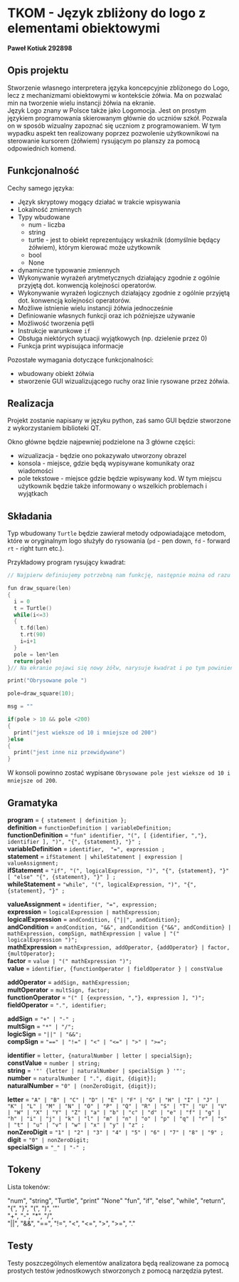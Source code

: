# TKOM - Język zbliżony do logo z elementami obiektowymi

**Paweł Kotiuk 292898**
## Opis projektu

Stworzenie własnego interpretera języka koncepcyjnie zbliżonego do Logo, lecz z mechanizmami obiektowymi w kontekście żółwia. Ma on pozwalać min na tworzenie wielu instancji żółwia na ekranie.  
Język Logo znany w Polsce także jako Logomocja. Jest on prostym językiem programowania skierowanym głównie do uczniów szkół. Pozwala on w sposób wizualny zapoznać się uczniom z programowaniem. W tym wypadku aspekt ten realizowany poprzez pozwolenie użytkownikowi na sterowanie kursorem (żółwiem) rysującym po planszy za pomocą odpowiednich komend.

## Funkcjonalność

Cechy samego języka:

- Język skryptowy mogący działać w trakcie wpisywania
- Lokalność zmiennych
- Typy wbudowane
  - num - liczba
  - string
  - turtle - jest to obiekt reprezentujący wskaźnik (domyślnie będący żółwiem), którym kierować może użytkownik
  - bool
  - None
- dynamiczne typowanie zmiennych
- Wykonywanie wyrażeń arytmetycznych działający zgodnie z ogólnie przyjętą dot. konwencją kolejności operatorów.
- Wykonywanie wyrażeń logicznych działający zgodnie z ogólnie przyjętą dot. konwencją kolejności operatorów.
- Możliwe istnienie wielu instancji żółwia jednocześnie
- Definiowanie własnych funkcji oraz ich późniejsze używanie
- Możliwość tworzenia pętli
- Instrukcje warunkowe `if`
- Obsługa niektórych sytuacji wyjątkowych (np. dzielenie przez 0)
- Funkcja print wypisująca informacje

Pozostałe wymagania dotyczące funkcjonalności:

- wbudowany obiekt żółwia
- stworzenie GUI wizualizującego ruchy oraz linie rysowane przez żółwia.

## Realizacja

Projekt zostanie napisany w języku python, zaś samo GUI będzie stworzone z wykorzystaniem biblioteki QT.

Okno główne będzie najpewniej podzielone na 3 główne części:

- wizualizacja - będzie ono pokazywało utworzony obrazel
- konsola - miejsce, gdzie będą wypisywane komunikaty oraz wiadomości
- pole tekstowe - miejsce gdzie będzie wpisywany kod. W tym miejscu użytkownik będzie także informowany o wszelkich problemach i wyjątkach

## Składania

Typ wbudowany `Turtle` będzie zawierał metody odpowiadające metodom, które w oryginalnym logo służyły do rysowania (`pd` - pen down, `fd` - forward `rt` - right turn etc.).

Przykładowy program rysujący kwadrat:

```cpp
// Najpierw definiujemy potrzebną nam funkcję, następnie można od razu ją wykonać.

fun draw_square(len)
{
  i = 0
  t = Turtle()
  while(i<=3)
  {
    t.fd(len)
    t.rt(90)
    i=i+1
  }
  pole = len*len
  return(pole)
}// Na ekranie pojawi się nowy żółw, narysuje kwadrat i po tym powinien zniknąć

print("Obrysowane pole ")

pole=draw_square(10);

msg = ""

if(pole > 10 && pole <200)
{
  print("jest wieksze od 10 i mniejsze od 200")
}else
{
  print("jest inne niz przewidywane")
}

```

W konsoli powinno zostać wypisane `Obrysowane pole jest wieksze od 10 i mniejsze od 200`.

## Gramatyka

**program**  =  `{ statement | definition };`  
**definition** = `functionDefinition | variableDefinition;`  
**functionDefinition** =  `"fun" identifier, "(", [ {identifier, ","}, identifier ], ")", "{", {statement}, "}" ;`  
**variableDefinition** = `identifier,  "=", expression ;`  
**statement** = ` ifStatement | whileStatement | expression | valueAssignment; `  
**ifStatement** = `"if", "(", logicalExpression, ")", "{", {statement}, "}" [ "else" "{", {statement}, "}" ] ;`  
**whileStatement** = `"while", "(", logicalExpression, ")", "{", {statement}, "}" ;`  

**valueAssignment** = `identifier, "=", expression;`  
**expression** = `logicalExpression | mathExpression;`  
**logicalExpression** = `andCondition, {"||", andCondition};`  
**andCondition** = `andCondition, "&&", andCondition {"&&", andCondition} | mathExpression, compSign, mathExpression | value | "(" logicalExpression ")";`  
**mathExpression** = `mathExpression, addOperator, {addOperator} | factor, {multOperator};`  
**factor** = `value | "(" mathExpression ")";`  
**value** = `identifier, {functionOperator | fieldOperator } | constValue`  

**addOperator** = `addSign, mathExpression;`  
**multOperator** = `multSign, factor;`  
**functionOperator** = `"(" [ {expression, ","}, expression ], ")";`  
**fieldOperator** = `".", identifier;`  

**addSign** = `"+" | "-" ;`  
**multSign** = `"*" | "/";`  
**logicSign** = `"||" | "&&";`  
**compSign** = `"==" | "!=" | "<" | "<=" | ">" | ">=";`  

**identifier** = `letter, {naturalNumber | letter | specialSign};`  
**constValue** = `number | string;`  
**string** = `'"' {letter | naturalNumber | specialSign } '"';`  
**number** = `naturalNumber [ ".", digit, {digit}];`  
**naturalNumber** = `"0" | (nonZeroDigit, {digit});`  

**letter** = `"A" | "B" | "C" | "D" | "E" | "F" | "G" | "H" | "I" | "J" | "K" | "L" | "M" | "N" | "O" | "P" | "Q" | "R" | "S" | "T" | "U" | "V" | "W" | "X" | "Y" | "Z" | "a" | "b" | "c" | "d" | "e" | "f" | "g" | "h" | "i" | "j" | "k" | "l" | "m" | "n" | "o" | "p" | "q" | "r" | "s" | "t" | "u" | "v" | "w" | "x" | "y" | "z" ;`  
**nonZeroDigit** = `"1" | "2" | "3" | "4" | "5" | "6" | "7" | "8" | "9" ;`  
**digit** = `"0" | nonZeroDigit;`  
**specialSign** = `"_" | "-" ;`  

## Tokeny

Lista tokenów:

"num", "string", "Turtle", "print" "None"
"fun", "if", "else", "while", "return",  
"{", "}", "(", ")", '"'  
"+", "-", "*",  "/",  
"||", "&&", "==",  "!=", "<", "<=", ">", ">=", "."

## Testy

Testy poszczególnych elementów analizatora będą realizowane za pomocą prostych testów jednostkowych stworzonych z pomocą narzędzia pytest.  
